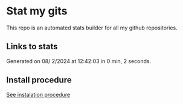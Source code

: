# Stat my gits

This repo is an automated stats builder for all my github repositories.

## Links to stats


Generated on 08/ 2/2024 at 12:42:03 in 0 min, 2 seconds.

## Install procedure

[See instalation procedure](./src/install.md)
